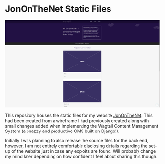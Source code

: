 # JonOnTheNet Static Files
![JonOnTheNet Preview](preview.png)

This repository houses the static files for my website <a href="https://jononthenet.com">JonOnTheNet</a>. This had been created from a wireframe I had previously created along with small changes added when implementing the Wagtail Content Management System (a snazzy and productive CMS built on Django!).

Initially I was planning to also release the source files for the back end, however, I am not entirely comfortable disclosing details regarding the set-up of the website just in case any exploits are found. Will probably change my mind later depending on how confident I feel about sharing this though.